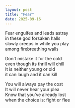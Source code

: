 ```yaml
---
layout: post
title: "Fear"
date: 2025-09-16
---
```


Fear engulfes and leads astray  
in these god forsaken halls  
slowly creeps in while you play  
among firebreathing walls

Don't mistake it for the cold  
even though its thrill will chill  
It is neither young or old  
it can laugh and it can kill

You will always pay the cost  
It will never hear your plea  
Know that you've already lost  
when the choice is: fight or flee
